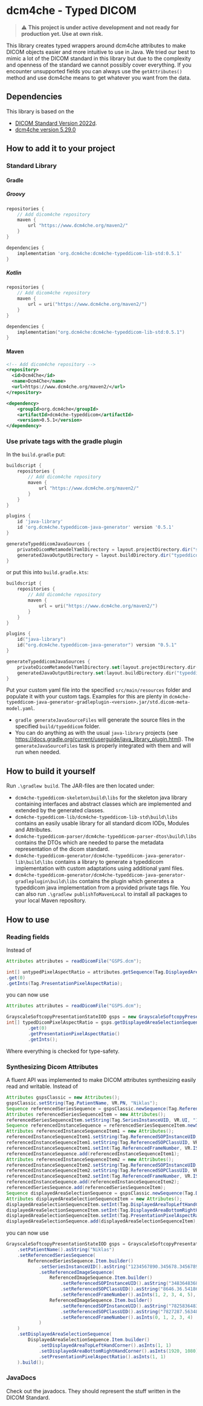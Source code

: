 # dcm4che - Typed DICOM
> :warning: **This project is under active development and not ready for production yet. Use at own risk.**

This library creates typed wrappers around dcm4che attributes to make DICOM objects easier and more intuitive to use in Java.
We tried our best to mimic a lot of the DICOM standard in this library but due to the complexity and openness of the standard we cannot possibly cover everything.
If you encounter unsupported fields you can always use the `getAttributes()` method and use dcm4che means to get whatever you want from the data.

## Dependencies
This library is based on the 
* [DICOM Standard Version 2022d](https://dicom.nema.org/medical/dicom/2022d/output/chtml/part01/ps3.1.html).
* [dcm4che version 5.29.0](https://github.com/dcm4che/dcm4che/releases/tag/5.29.0)

## How to add it to your project
### Standard Library
#### Gradle
##### Groovy
```groovy
repositories {
    // Add dicom4che repository
    maven {
        url "https://www.dcm4che.org/maven2/"
    }
}
```

```groovy
dependencies {
    implementation 'org.dcm4che:dcm4che-typeddicom-lib-std:0.5.1'
}
```

##### Kotlin
```kotlin
repositories {
    // Add dicom4che repository
    maven {
        url = uri("https://www.dcm4che.org/maven2/")
    }
}
```

```kotlin
dependencies {
    implementation("org.dcm4che:dcm4che-typeddicom-lib-std:0.5.1")
}
```

#### Maven

```xml
<!-- Add dicom4che repository -->
<repository>
  <id>Dcm4Che</id>
  <name>Dcm4Che</name>
  <url>https://www.dcm4che.org/maven2/</url>
</repository>
```

```xml
<dependency>
    <groupId>org.dcm4che</groupId>
    <artifactId>dcm4che-typeddicom</artifactId>
    <version>0.5.1</version>
</dependency>
```
### Use private tags with the gradle plugin

In the ```build.gradle``` put:
```groovy
buildscript {
    repositories {
        // Add dicom4che repository
        maven {
            url "https://www.dcm4che.org/maven2/"
        }
    }
}

plugins {
    id 'java-library'
    id 'org.dcm4che.typeddicom-java-generator' version '0.5.1'
}

generateTypeddicomJavaSources {
    privateDicomMetamodelYamlDirectory = layout.projectDirectory.dir("src/main/resources") // default - so this is optional when using this directory
    generatedJavaOutputDirectory = layout.buildDirectory.dir("typeddicom") // default - so this is optional when using this directory
}
```
or put this into ```build.gradle.kts```:
```kotlin
buildscript {
    repositories {
        // Add dicom4che repository
        maven {
            url = uri("https://www.dcm4che.org/maven2/")
        }
    }
}

plugins {
    id("java-library")
    id("org.dcm4che.typeddicom-java-generator") version "0.5.1"
}

generateTypeddicomJavaSources {
    privateDicomMetamodelYamlDirectory.set(layout.projectDirectory.dir("src/main/resources")) // default - so this is optional when using this directory
    generatedJavaOutputDirectory.set(layout.buildDirectory.dir("typeddicom")) // default - so this is optional when using this directory
}
```
Put your custom yaml file into the specified ```src/main/resources``` folder and populate it with your custom tags. Examples for this are plenty in ```dcm4che-typeddicom-java-generator-gradleplugin-<version>.jar/std.dicom-meta-model.yaml```.

* ```gradle generateJavaSourceFiles``` will generate the source files in the specified ```build/typeddicom``` folder.
* You can do anything as with the usual `java-library` projects (see https://docs.gradle.org/current/userguide/java_library_plugin.html). The ```generateJavaSourceFiles``` task is properly integrated with them and will run when needed. 

## How to build it yourself
Run ```.\gradlew build```. The JAR-files are then located under: 
* ```dcm4che-typeddicom-skeleton\build\libs``` for the skeleton java library containing interfaces and abstract classes which are implemented and extended by the generated classes.
* ```dcm4che-typeddicom-lib/dcm4che-typeddicom-lib-std\build\libs``` contains an easily usable library for all standard dicom IODs, Modules and Attributes.
* ```dcm4che-typeddicom-parser/dcm4che-typeddicom-parser-dtos\build\libs``` contains the DTOs which are needed to parse the metadata representation of the dicom standard.
* ```dcm4che-typeddicom-generator/dcm4che-typeddicom-java-generator-lib\build\libs``` contains a library to generate a typeddicom implementation with custom adaptations using additional yaml files.
* ```dcm4che-typeddicom-generator/dcm4che-typeddicom-java-generator-gradleplugin\build\libs``` contains the plugin which generates a typeddicom java implementation from a provided private tags file.
You can also run ```.\gradlew publishToMavenLocal``` to install all packages to your local Maven repository.
## How to use
### Reading fields
Instead of
```java
Attributes attributes = readDicomFile("GSPS.dcm");

int[] untypedPixelAspectRatio = attributes.getSequence(Tag.DisplayedAreaSelectionSequence)
.get(0)
.getInts(Tag.PresentationPixelAspectRatio);

```
you can now use
```java
Attributes attributes = readDicomFile("GSPS.dcm");

GrayscaleSoftcopyPresentationStateIOD gsps = new GrayscaleSoftcopyPresentationStateIOD(attributes);
int[] typedDicomPixelAspectRatio = gsps.getDisplayedAreaSelectionSequence()
        .get(0)
        .getPresentationPixelAspectRatio()
        .getInts();
```
Where everything is checked for type-safety.

### Synthesizing Dicom Attributes
A fluent API was implemented to make DICOM attributes synthesizing easily read and writable.
Instead of
```java
Attributes gspsClassic = new Attributes();
gspsClassic.setString(Tag.PatientName, VR.PN, "Niklas");
Sequence referencedSeriesSequence = gspsClassic.newSequence(Tag.ReferencedSeriesSequence, 1);
Attributes referencedSeriesSequenceItem = new Attributes();
referencedSeriesSequenceItem.setString(Tag.SeriesInstanceUID, VR.UI, "1234567890.345678.3456789");
Sequence referencedInstanceSequence = referencedSeriesSequenceItem.newSequence(Tag.ReferencedImageSequence, 2);
Attributes referencedInstanceSequenceItem1 = new Attributes();
referencedInstanceSequenceItem1.setString(Tag.ReferencedSOPInstanceUID, VR.UI, "3483648368436.483.864369.43648.368");
referencedInstanceSequenceItem1.setString(Tag.ReferencedSOPClassUID, VR.UI, "8646.36.54186.86408684371");
referencedInstanceSequenceItem1.setInt(Tag.ReferencedFrameNumber, VR.IS, 1, 2, 3, 4, 5);
referencedInstanceSequence.add(referencedInstanceSequenceItem1);
Attributes referencedInstanceSequenceItem2 = new Attributes();
referencedInstanceSequenceItem2.setString(Tag.ReferencedSOPInstanceUID, VR.UI, "782583648368436.478754369.436487827");
referencedInstanceSequenceItem2.setString(Tag.ReferencedSOPClassUID, VR.UI, "7827287.5634836.8463841.3684.3");
referencedInstanceSequenceItem2.setInt(Tag.ReferencedFrameNumber, VR.IS, 0, 1, 2, 3, 4);
referencedInstanceSequence.add(referencedInstanceSequenceItem2);
referencedSeriesSequence.add(referencedSeriesSequenceItem);
Sequence displayedAreaSelectionSequence = gspsClassic.newSequence(Tag.DisplayedAreaSelectionSequence, 1);
Attributes displayedAreaSelectionSequenceItem = new Attributes();
displayedAreaSelectionSequenceItem.setInt(Tag.DisplayedAreaTopLeftHandCorner, VR.SL, 1, 1);
displayedAreaSelectionSequenceItem.setInt(Tag.DisplayedAreaBottomRightHandCorner, VR.SL, 1920, 1080);
displayedAreaSelectionSequenceItem.setInt(Tag.PresentationPixelAspectRatio, VR.IS, 1, 1);
displayedAreaSelectionSequence.add(displayedAreaSelectionSequenceItem);
```
you can now use
```java
GrayscaleSoftcopyPresentationStateIOD gsps = GrayscaleSoftcopyPresentationStateIOD.builder()
    .setPatientName().asString("Niklas")
    .setReferencedSeriesSequence(
        ReferencedSeriesSequence.Item.builder()
            .setSeriesInstanceUID().asString("1234567890.345678.3456789")
            .setReferencedImageSequence(
                ReferencedImageSequence.Item.builder()
                    .setReferencedSOPInstanceUID().asString("3483648368436.483.864369.43648.368")
                    .setReferencedSOPClassUID().asString("8646.36.54186.86408684371")
                    .setReferencedFrameNumber().asInts(1, 2, 3, 4, 5),
                ReferencedImageSequence.Item.builder()
                    .setReferencedSOPInstanceUID().asString("782583648368436.478754369.436487827")
                    .setReferencedSOPClassUID().asString("7827287.5634836.8463841.3684.3")
                    .setReferencedFrameNumber().asInts(0, 1, 2, 3, 4)
            )
    )
    .setDisplayedAreaSelectionSequence(
        DisplayedAreaSelectionSequence.Item.builder()
            .setDisplayedAreaTopLeftHandCorner().asInts(1, 1)
            .setDisplayedAreaBottomRightHandCorner().asInts(1920, 1080)
            .setPresentationPixelAspectRatio().asInts(1, 1)
    ).build();
```
### JavaDocs
Check out the javadocs. They should represent the stuff written in the DICOM Standard.
